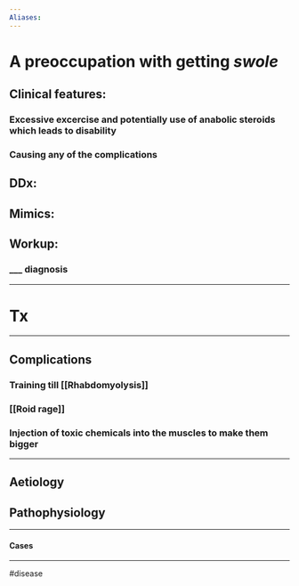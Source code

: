 ```yaml
---
Aliases:
---
```

# A preoccupation with getting *swole*
## Clinical features:
### Excessive excercise and potentially use of anabolic steroids which leads to disability 
### Causing any of the complications
## DDx:
###
## Mimics:
###
## Workup:
### ___ diagnosis
---
# Tx

---
## Complications
### Training till [[Rhabdomyolysis]]
### [[Roid rage]]
### Injection of toxic chemicals into the muscles to make them bigger 

---
## Aetiology
## Pathophysiology

---
#### Cases


---
#disease 